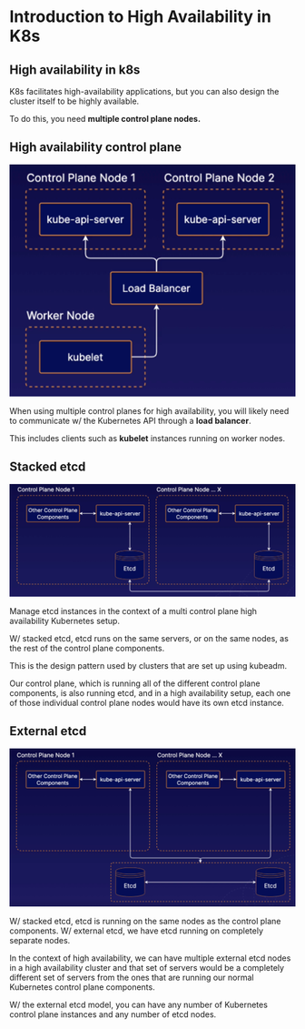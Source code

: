 # Introduction to High Availability in K8s

## High availability in k8s

K8s facilitates high-availability applications, but you can also design the cluster itself to be highly available.

To do this, you need **multiple control plane nodes.**

## High availability control plane

![Fig. 1 K8s High Availability](../../../img/getting-started/cluster-architecture/high-availability/diag01.png)

When using multiple control planes for high availability, you will likely need to communicate w/ the Kubernetes API through a **load balancer**.

This includes clients such as **kubelet** instances running on worker nodes.

## Stacked etcd

![Fig. 2 Stacked etcd Cluster Design Pattern](../../../img/getting-started/cluster-architecture/high-availability/diag02.png)

Manage etcd instances in the context of a multi control plane high availability Kubernetes setup.

W/ stacked etcd, etcd runs on the same servers, or on the same nodes, as the rest of the control plane components.

This is the design pattern used by clusters that are set up using kubeadm.

Our control plane, which is running all of the different control plane components, is also running etcd, and in a high availability setup, each one of those individual control plane nodes would have its own etcd instance.

## External etcd

![Fig. 2 External etcd Cluster Design Pattern](../../../img/getting-started/cluster-architecture/high-availability/diag03.png)

W/ stacked etcd, etcd is running on the same nodes as the control plane components. W/ external etcd, we have etcd running on completely separate nodes.

In the context of high availability, we can have multiple external etcd nodes in a high availability cluster and that set of servers would be a completely different set of servers from the ones that are running our normal Kubernetes control plane components.

W/ the external etcd model, you can have any number of Kubernetes control plane instances and any number of etcd nodes.

